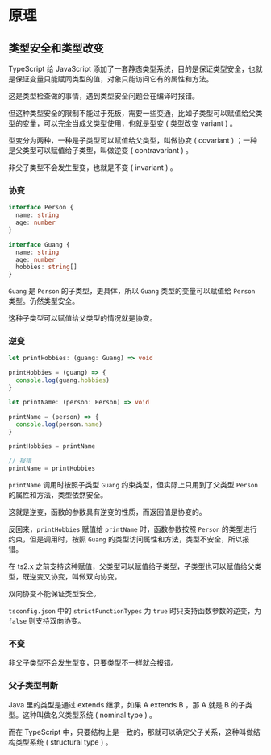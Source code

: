 # 原理

## 类型安全和类型改变

TypeScript 给 JavaScript 添加了一套静态类型系统，目的是保证类型安全，也就是保证变量只能赋同类型的值，对象只能访问它有的属性和方法。

这是类型检查做的事情，遇到类型安全问题会在编译时报错。

但这种类型安全的限制不能过于死板，需要一些变通，比如子类型可以赋值给父类型的变量，可以完全当成父类型使用，也就是型变 ( 类型改变 variant ) 。

型变分为两种，一种是子类型可以赋值给父类型，叫做协变 ( covariant ) ；一种是父类型可以赋值给子类型，叫做逆变 ( contravariant ) 。

非父子类型不会发生型变，也就是不变 ( invariant ) 。

### 协变

```ts
interface Person {
  name: string
  age: number
}

interface Guang {
  name: string
  age: number
  hobbies: string[]
}
```

`Guang` 是 `Person` 的子类型，更具体，所以 `Guang` 类型的变量可以赋值给 `Person` 类型。仍然类型安全。

这种子类型可以赋值给父类型的情况就是协变。

### 逆变

```ts
let printHobbies: (guang: Guang) => void

printHobbies = (guang) => {
  console.log(guang.hobbies)
}

let printName: (person: Person) => void

printName = (person) => {
  console.log(person.name)
}

printHobbies = printName

// 报错
printName = printHobbies
```

`printName` 调用时按照子类型 `Guang` 约束类型，但实际上只用到了父类型 `Person` 的属性和方法，类型依然安全。

这就是逆变，函数的参数具有逆变的性质，而返回值是协变的。

反回来，`printHobbies` 赋值给 `printName` 时，函数参数按照 `Person` 的类型进行约束，但是调用时，按照 `Guang` 的类型访问属性和方法，类型不安全，所以报错。

在 ts2.x 之前支持这种赋值，父类型可以赋值给子类型，子类型也可以赋值给父类型，既逆变又协变，叫做双向协变。

双向协变不能保证类型安全。

`tsconfig.json` 中的 `strictFunctionTypes` 为 `true` 时只支持函数参数的逆变，为 `false` 则支持双向协变。

### 不变

非父子类型不会发生型变，只要类型不一样就会报错。

### 父子类型判断

Java 里的类型是通过 extends 继承，如果 A extends B ，那 A 就是 B 的子类型。这种叫做名义类型系统 ( nominal type ) 。

而在 TypeScript 中，只要结构上是一致的，那就可以确定父子关系，这种叫做结构类型系统 ( structural type ) 。
